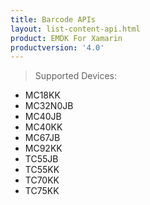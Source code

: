 ```yaml
---
title: Barcode APIs
layout: list-content-api.html
product: EMDK For Xamarin
productversion: '4.0'
---
```

>Supported Devices:
* MC18KK
* MC32N0JB
* MC40JB
* MC40KK
* MC67JB
* MC92KK
* TC55JB
* TC55KK
* TC70KK
* TC75KK















